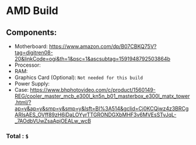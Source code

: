# AMD Build

## Components: 

- Motherboard: https://www.amazon.com/dp/B07CBKQ75V?tag=digitren08-20&linkCode=ogi&th=1&psc=1&ascsubtag=1591948792503864b
- Processor:
- RAM:
- Graphics Card (Optional): `Not needed for this build`
- Power Supply:
- Case: https://www.bhphotovideo.com/c/product/1560149-REG/cooler_master_mcb_e300l_kn5n_b01_masterbox_e300l_matx_tower.html/?ap=y&ap=y&smp=y&smp=y&lsft=BI%3A514&gclid=Cj0KCQjwz4z3BRCgARIsAES_OVff89zH6iDaLOYyrTTGRONDGXbMHF3v6MVEsSTvJqL-_7AOdbVUwZsaApjOEALw_wcB
 
### Total : `$`
